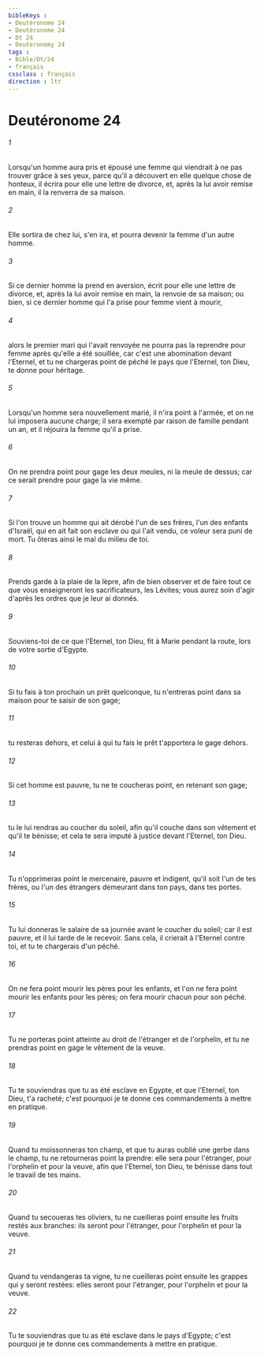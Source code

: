 ```yaml
---
bibleKeys : 
- Deutéronome 24
- Deutéronome 24
- Dt 24
- Deuteronomy 24
tags : 
- Bible/Dt/24
- français
cssclass : français
direction : ltr
---
```


# Deutéronome 24

###### 1
Lorsqu'un homme aura pris et épousé une femme qui viendrait à ne pas trouver grâce à ses yeux, parce qu'il a découvert en elle quelque chose de honteux, il écrira pour elle une lettre de divorce, et, après la lui avoir remise en main, il la renverra de sa maison.
###### 2
Elle sortira de chez lui, s'en ira, et pourra devenir la femme d'un autre homme.
###### 3
Si ce dernier homme la prend en aversion, écrit pour elle une lettre de divorce, et, après la lui avoir remise en main, la renvoie de sa maison; ou bien, si ce dernier homme qui l'a prise pour femme vient à mourir,
###### 4
alors le premier mari qui l'avait renvoyée ne pourra pas la reprendre pour femme après qu'elle a été souillée, car c'est une abomination devant l'Eternel, et tu ne chargeras point de péché le pays que l'Eternel, ton Dieu, te donne pour héritage.
###### 5
Lorsqu'un homme sera nouvellement marié, il n'ira point à l'armée, et on ne lui imposera aucune charge; il sera exempté par raison de famille pendant un an, et il réjouira la femme qu'il a prise.
###### 6
On ne prendra point pour gage les deux meules, ni la meule de dessus; car ce serait prendre pour gage la vie même.
###### 7
Si l'on trouve un homme qui ait dérobé l'un de ses frères, l'un des enfants d'Israël, qui en ait fait son esclave ou qui l'ait vendu, ce voleur sera puni de mort. Tu ôteras ainsi le mal du milieu de toi.
###### 8
Prends garde à la plaie de la lèpre, afin de bien observer et de faire tout ce que vous enseigneront les sacrificateurs, les Lévites; vous aurez soin d'agir d'après les ordres que je leur ai donnés.
###### 9
Souviens-toi de ce que l'Eternel, ton Dieu, fit à Marie pendant la route, lors de votre sortie d'Egypte.
###### 10
Si tu fais à ton prochain un prêt quelconque, tu n'entreras point dans sa maison pour te saisir de son gage;
###### 11
tu resteras dehors, et celui à qui tu fais le prêt t'apportera le gage dehors.
###### 12
Si cet homme est pauvre, tu ne te coucheras point, en retenant son gage;
###### 13
tu le lui rendras au coucher du soleil, afin qu'il couche dans son vêtement et qu'il te bénisse; et cela te sera imputé à justice devant l'Eternel, ton Dieu.
###### 14
Tu n'opprimeras point le mercenaire, pauvre et indigent, qu'il soit l'un de tes frères, ou l'un des étrangers demeurant dans ton pays, dans tes portes.
###### 15
Tu lui donneras le salaire de sa journée avant le coucher du soleil; car il est pauvre, et il lui tarde de le recevoir. Sans cela, il crierait à l'Eternel contre toi, et tu te chargerais d'un péché.
###### 16
On ne fera point mourir les pères pour les enfants, et l'on ne fera point mourir les enfants pour les pères; on fera mourir chacun pour son péché.
###### 17
Tu ne porteras point atteinte au droit de l'étranger et de l'orphelin, et tu ne prendras point en gage le vêtement de la veuve.
###### 18
Tu te souviendras que tu as été esclave en Egypte, et que l'Eternel, ton Dieu, t'a racheté; c'est pourquoi je te donne ces commandements à mettre en pratique.
###### 19
Quand tu moissonneras ton champ, et que tu auras oublié une gerbe dans le champ, tu ne retourneras point la prendre: elle sera pour l'étranger, pour l'orphelin et pour la veuve, afin que l'Eternel, ton Dieu, te bénisse dans tout le travail de tes mains.
###### 20
Quand tu secoueras tes oliviers, tu ne cueilleras point ensuite les fruits restés aux branches: ils seront pour l'étranger, pour l'orphelin et pour la veuve.
###### 21
Quand tu vendangeras ta vigne, tu ne cueilleras point ensuite les grappes qui y seront restées: elles seront pour l'étranger, pour l'orphelin et pour la veuve.
###### 22
Tu te souviendras que tu as été esclave dans le pays d'Egypte; c'est pourquoi je te donne ces commandements à mettre en pratique.

